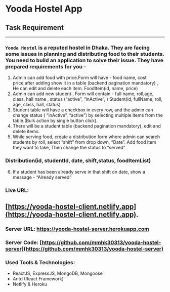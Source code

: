 # Yooda Hostel App
## Task Requirement
--------------------
### `Yooda Hostel` is a reputed hostel in Dhaka. They are facing some issues in planning and distributing  food to their students. You need to build an application to solve their issue. They have prepared  requirements for you -  
 1. Admin can add food with price.Form will have - food name, cost price,after adding show it in a  table (backend pagination mandatory) , He can edit and delete each item. 
FoodItem(id, name, price) 
 2. Admin can add new student , Form will contain - 
full name, roll,age, class, hall name , status (“active”, “inActive”, ) 
Student(id, fullName, roll, age, class, hall, status) 
 3. Student table will have a checkbox in every row, and the admin can change status ( “inActive”,  “active”) by selecting multiple items from the table.(Bulk action by single button click).  
 4. There will be a student table (backend pagination mandatory), edit and delete items.
 5. While serving food, create a distribution form where admin can search students by roll, select  “shift” from drop down, “Date”. Add food item they want to take, Then change the status to  “served” 
### Distribution(id, studentId, date, shift,status, foodItemList) 
6. If a student has been already serve in that shift on date, show a message - “Already served”

### Live URL:
## [https://yooda-hostel-client.netlify.app](https://yooda-hostel-client.netlify.app).

### Server URL: https://yooda-hostel-server.herokuapp.com
### Server Code: [https://github.com/mmhk30313/yooda-hostel-server](https://github.com/mmhk30313/yooda-hostel-server)

### Used Tools & Technologies:
  * ReactJS, ExpressJS, MongoDB, Mongoose
  * Antd (React Framework)
  * Netlify & Heroku
